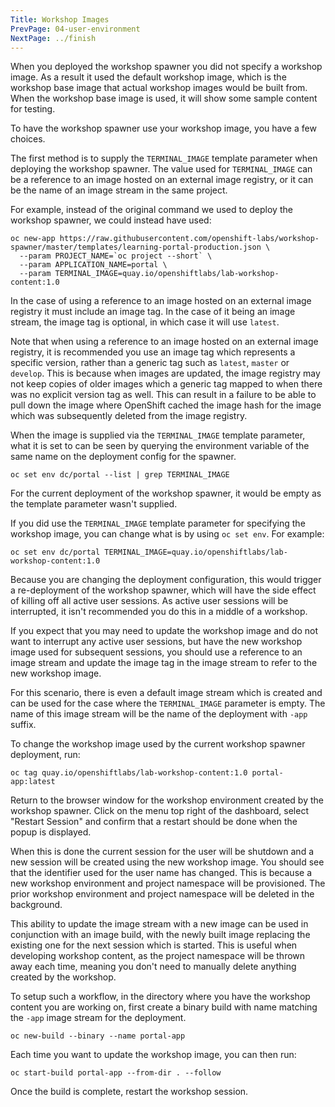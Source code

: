 ```yaml
---
Title: Workshop Images
PrevPage: 04-user-environment
NextPage: ../finish
---
```


When you deployed the workshop spawner you did not specify a workshop image. As a result it used the default workshop image, which is the workshop base image that actual workshop images would be built from. When the workshop base image is used, it will show some sample content for testing.

To have the workshop spawner use your workshop image, you have a few choices.

The first method is to supply the `TERMINAL_IMAGE` template parameter when deploying the workshop spawner. The value used for `TERMINAL_IMAGE` can be a reference to an image hosted on an external image registry, or it can be the name of an image stream in the same project.

For example, instead of the original command we used to deploy the workshop spawner, we could instead have used:

```
oc new-app https://raw.githubusercontent.com/openshift-labs/workshop-spawner/master/templates/learning-portal-production.json \
  --param PROJECT_NAME=`oc project --short` \
  --param APPLICATION_NAME=portal \
  --param TERMINAL_IMAGE=quay.io/openshiftlabs/lab-workshop-content:1.0
```

In the case of using a reference to an image hosted on an external image registry it must include an image tag. In the case of it being an image stream, the image tag is optional, in which case it will use `latest`.

Note that when using a reference to an image hosted on an external image registry, it is recommended you use an image tag which represents a specific version, rather than a generic tag such as `latest`, `master` or `develop`. This is because when images are updated, the image registry may not keep copies of older images which a generic tag mapped to when there was no explicit version tag as well. This can result in a failure to be able to pull down the image where OpenShift cached the image hash for the image which was subsequently deleted from the image registry.

When the image is supplied via the `TERMINAL_IMAGE` template parameter, what it is set to can be seen by querying the environment variable of the same name on the deployment config for the spawner.

```execute
oc set env dc/portal --list | grep TERMINAL_IMAGE
```

For the current deployment of the workshop spawner, it would be empty as the template parameter wasn't supplied.

If you did use the `TERMINAL_IMAGE` template parameter for specifying the workshop image, you can change what is by using `oc set env`. For example:

```
oc set env dc/portal TERMINAL_IMAGE=quay.io/openshiftlabs/lab-workshop-content:1.0
```

Because you are changing the deployment configuration, this would trigger a re-deployment of the workshop spawner, which will have the side effect of killing off all active user sessions. As active user sessions will be interrupted, it isn't recommended you do this in a middle of a workshop.

If you expect that you may need to update the workshop image and do not want to interrupt any active user sessions, but have the new workshop image used for subsequent sessions, you should use a reference to an image stream and update the image tag in the image stream to refer to the new workshop image.

For this scenario, there is even a default image stream which is created and can be used for the case where the `TERMINAL_IMAGE` parameter is empty. The name of this image stream will be the name of the deployment with `-app` suffix.

To change the workshop image used by the current workshop spawner deployment, run:

```execute
oc tag quay.io/openshiftlabs/lab-workshop-content:1.0 portal-app:latest
```

Return to the browser window for the workshop environment created by the workshop spawner. Click on the menu top right of the dashboard, select "Restart Session" and confirm that a restart should be done when the popup is displayed.

When this is done the current session for the user will be shutdown and a new session will be created using the new workshop image. You should see that the identifier used for the user name has changed. This is because a new workshop environment and project namespace will be provisioned. The prior workshop environment and project namespace will be deleted in the background.

This ability to update the image stream with a new image can be used in conjunction with an image build, with the newly built image replacing the existing one for the next session which is started. This is useful when developing workshop content, as the project  namespace will be thrown away each time, meaning you don't need to manually delete anything created by the workshop.

To setup such a workflow, in the directory where you have the workshop content you are working on, first create a binary build with name matching the `-app` image stream for the deployment.

```
oc new-build --binary --name portal-app
```

Each time you want to update the workshop image, you can then run:

```
oc start-build portal-app --from-dir . --follow
```

Once the build is complete, restart the workshop session.
